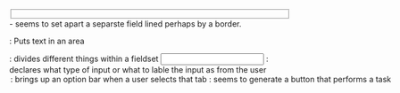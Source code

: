 <fieldset></fieldset>
 - seems to set apart a separste field lined perhaps by a border.

 <label> : Puts text in an area
 <div> : divides different things within a fieldset
 <input type> : declares what type of input or what to lable the input as from the user
 <option> : brings up an option bar when a user selects that tab
 <button> : seems to generate a button that performs a task